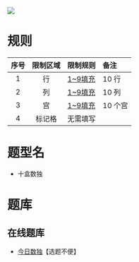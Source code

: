 ![](https://cn.sudoku.today/pic/02/tenbox/39354_418525.png)

# 规则

| 序号  | 限制区域 | 限制规则    | 备注     |
|:---:|:----:|:--------|:-------|
|  1  |  行   | [1~9填充] | 10 行   |
|  2  |  列   | [1~9填充] | 10 列   |
|  3  |  宫   | [1~9填充] | 10 个宫  |
|  4  | 标记格  | 无需填写    | &nbsp; | 

# 题型名

- 十盒数独

# 题库

## 在线题库

- [今日数独]【选题不便】

[1~9填充]: ../../../rules.md#1~9填充

[今日数独]: https://cn.sudoku.today/g-ten-box-sudoku/
